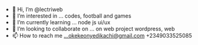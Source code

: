 - 👋 Hi, I’m @lectriweb
- 👀 I’m interested in ... codes, football and games
- 🌱 I’m currently learning ... node js ui/ux
- 💞️ I’m looking to collaborate on ... on web project wordpress, web 
- 📫 How to reach me ...okekeonyedikachi@gmail.com +2349033525085

<!--- lectriweb/lectriweb is a ✨ special ✨ repository because its `README.md` (this file) appears on your GitHub profile.
You can click the Preview link to take a look at your changes. --->
